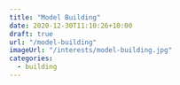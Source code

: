 ```yaml
---
title: "Model Building"
date: 2020-12-30T11:10:26+10:00
draft: true
url: "/model-building"
imageUrl: "/interests/model-building.jpg"
categories:
  - building
---
```

